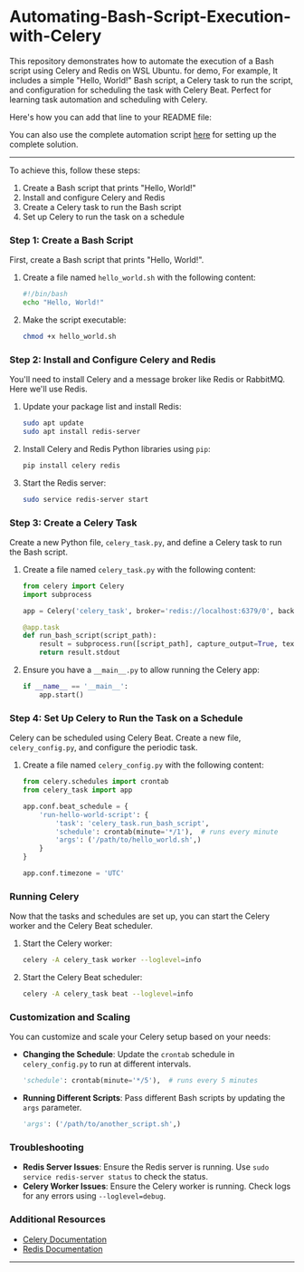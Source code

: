 # Automating-Bash-Script-Execution-with-Celery
This repository demonstrates how to automate the execution of a Bash script using Celery and Redis on WSL Ubuntu. for demo, For example, It includes a simple "Hello, World!" Bash script, a Celery task to run the script, and configuration for scheduling the task with Celery Beat. Perfect for learning task automation and scheduling with Celery.

Here's how you can add that line to your README file:


You can also use the complete automation script [here](https://github.com/jitesh-raut/Automating-Bash-Script-Execution-with-Celery/blob/main/automate_bash_with_celery.sh) for setting up the complete solution.

---

To achieve this, follow these steps:

1. Create a Bash script that prints "Hello, World!"
2. Install and configure Celery and Redis
3. Create a Celery task to run the Bash script
4. Set up Celery to run the task on a schedule

### Step 1: Create a Bash Script

First, create a Bash script that prints "Hello, World!".

1. Create a file named `hello_world.sh` with the following content:

    ```bash
    #!/bin/bash
    echo "Hello, World!"
    ```

2. Make the script executable:

    ```bash
    chmod +x hello_world.sh
    ```

### Step 2: Install and Configure Celery and Redis

You'll need to install Celery and a message broker like Redis or RabbitMQ. Here we'll use Redis.

1. Update your package list and install Redis:

    ```bash
    sudo apt update
    sudo apt install redis-server
    ```

2. Install Celery and Redis Python libraries using `pip`:

    ```bash
    pip install celery redis
    ```

3. Start the Redis server:

    ```bash
    sudo service redis-server start
    ```

### Step 3: Create a Celery Task

Create a new Python file, `celery_task.py`, and define a Celery task to run the Bash script.

1. Create a file named `celery_task.py` with the following content:

    ```python
    from celery import Celery
    import subprocess

    app = Celery('celery_task', broker='redis://localhost:6379/0', backend='redis://localhost:6379/0')

    @app.task
    def run_bash_script(script_path):
        result = subprocess.run([script_path], capture_output=True, text=True)
        return result.stdout
    ```

2. Ensure you have a `__main__.py` to allow running the Celery app:

    ```python
    if __name__ == '__main__':
        app.start()
    ```

### Step 4: Set Up Celery to Run the Task on a Schedule

Celery can be scheduled using Celery Beat. Create a new file, `celery_config.py`, and configure the periodic task.

1. Create a file named `celery_config.py` with the following content:

    ```python
    from celery.schedules import crontab
    from celery_task import app

    app.conf.beat_schedule = {
        'run-hello-world-script': {
            'task': 'celery_task.run_bash_script',
            'schedule': crontab(minute='*/1'),  # runs every minute
            'args': ('/path/to/hello_world.sh',)
        }
    }

    app.conf.timezone = 'UTC'
    ```

### Running Celery

Now that the tasks and schedules are set up, you can start the Celery worker and the Celery Beat scheduler.

1. Start the Celery worker:

    ```bash
    celery -A celery_task worker --loglevel=info
    ```

2. Start the Celery Beat scheduler:

    ```bash
    celery -A celery_task beat --loglevel=info
    ```

### Customization and Scaling

You can customize and scale your Celery setup based on your needs:

- **Changing the Schedule**: Update the `crontab` schedule in `celery_config.py` to run at different intervals.

    ```python
    'schedule': crontab(minute='*/5'),  # runs every 5 minutes
    ```

- **Running Different Scripts**: Pass different Bash scripts by updating the `args` parameter.

    ```python
    'args': ('/path/to/another_script.sh',)
    ```


### Troubleshooting

- **Redis Server Issues**: Ensure the Redis server is running. Use `sudo service redis-server status` to check the status.
- **Celery Worker Issues**: Ensure the Celery worker is running. Check logs for any errors using `--loglevel=debug`.

### Additional Resources

- [Celery Documentation](https://docs.celeryproject.org/en/stable/)
- [Redis Documentation](https://redis.io/documentation)

---
